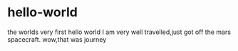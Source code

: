 # hello-world
the worlds very first hello world
I am very well travelled,just got off the mars spacecraft.
wow,that was journey